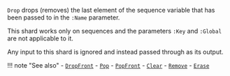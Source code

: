 `Drop` drops (removes) the last element of the sequence variable that has been passed to in the `:Name` parameter. 

This shard works only on sequences and the parameters `:Key` and `:Global` are not applicable to it.

Any input to this shard is ignored and instead passed through as its output.

!!! note "See also"
    - [`DropFront`](../DropFront)
    - [`Pop`](../Pop)
    - [`PopFront`](../PopFront)
    - [`Clear`](../Clear)
    - [`Remove`](../Remove)
    - [`Erase`](../Erase)
